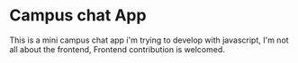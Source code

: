 # Campus chat App
This is a mini campus chat app i'm trying to develop with javascript,
I'm not all about the frontend,
Frontend contribution is welcomed.
                         
